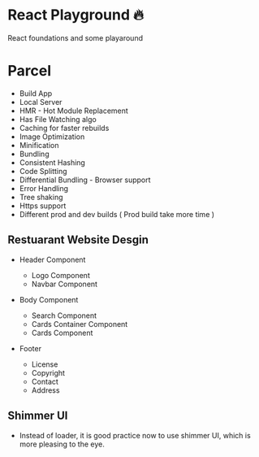 # React Playground 🔥

React foundations and some playaround

# Parcel

- Build App
- Local Server
- HMR - Hot Module Replacement
- Has File Watching algo
- Caching for faster rebuilds
- Image Optimization
- Minification
- Bundling
- Consistent Hashing
- Code Splitting
- Differential Bundling - Browser support
- Error Handling
- Tree shaking
- Https support
- Different prod and dev builds ( Prod build take more time )

## Restuarant Website Desgin

- Header Component

  - Logo Component
  - Navbar Component

- Body Component

  - Search Component
  - Cards Container Component
  - Cards Component

- Footer

  - License
  - Copyright
  - Contact
  - Address

## Shimmer UI

- Instead of loader, it is good practice now to use shimmer UI, which is more pleasing to the eye.
